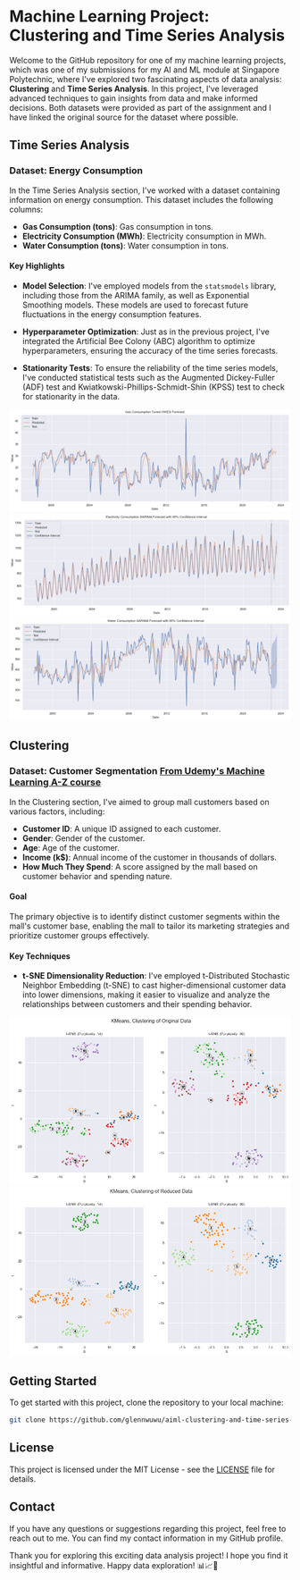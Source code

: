 # Machine Learning Project: Clustering and Time Series Analysis

Welcome to the GitHub repository for one of my machine learning projects, which was one of my submissions for my AI and ML module at Singapore Polytechnic, where I've explored two fascinating aspects of data analysis: **Clustering** and **Time Series Analysis**. In this project, I've leveraged advanced techniques to gain insights from data and make informed decisions. Both datasets were provided as part of the assignment and I have linked the original source for the dataset where possible.

## Time Series Analysis

### Dataset: Energy Consumption

In the Time Series Analysis section, I've worked with a dataset containing information on energy consumption. This dataset includes the following columns:

- **Gas Consumption (tons)**: Gas consumption in tons.
- **Electricity Consumption (MWh)**: Electricity consumption in MWh.
- **Water Consumption (tons)**: Water consumption in tons.

#### Key Highlights

- **Model Selection**: I've employed models from the `statsmodels` library, including those from the ARIMA family, as well as Exponential Smoothing models. These models are used to forecast future fluctuations in the energy consumption features.

- **Hyperparameter Optimization**: Just as in the previous project, I've integrated the Artificial Bee Colony (ABC) algorithm to optimize hyperparameters, ensuring the accuracy of the time series forecasts.

- **Stationarity Tests**: To ensure the reliability of the time series models, I've conducted statistical tests such as the Augmented Dickey-Fuller (ADF) test and Kwiatkowski-Phillips-Schmidt-Shin (KPSS) test to check for stationarity in the data.


![](images/gas-consumption-tuned-hwes.png)
![](images/electricity-consumption-sarima.png)
![](images/water-consumption-sarima.png)

## Clustering

### Dataset: Customer Segmentation [From Udemy's Machine Learning A-Z course](https://github.com/SteffiPeTaffy/machineLearningAZ/blob/master/Machine%20Learning%20A-Z%20Template%20Folder/Part%204%20-%20Clustering/Section%2025%20-%20Hierarchical%20Clustering/Mall_Customers.csv)

In the Clustering section, I've aimed to group mall customers based on various factors, including:

- **Customer ID**: A unique ID assigned to each customer.
- **Gender**: Gender of the customer.
- **Age**: Age of the customer.
- **Income (k$)**: Annual income of the customer in thousands of dollars.
- **How Much They Spend**: A score assigned by the mall based on customer behavior and spending nature.

#### Goal

The primary objective is to identify distinct customer segments within the mall's customer base, enabling the mall to tailor its marketing strategies and prioritize customer groups effectively.

#### Key Techniques

- **t-SNE Dimensionality Reduction**: I've employed t-Distributed Stochastic Neighbor Embedding (t-SNE) to cast higher-dimensional customer data into lower dimensions, making it easier to visualize and analyze the relationships between customers and their spending behavior.

![](images/kmeans-clustering-original-data.png)
![](images/kmeans-clustering-pca-data.png)

## Getting Started

To get started with this project, clone the repository to your local machine:

   ```bash
   git clone https://github.com/glennwuwu/aiml-clustering-and-time-series-analysis.git
   ```

## License

This project is licensed under the MIT License - see the [LICENSE](LICENSE) file for details.

## Contact

If you have any questions or suggestions regarding this project, feel free to reach out to me. You can find my contact information in my GitHub profile.

Thank you for exploring this exciting data analysis project! I hope you find it insightful and informative. Happy data exploration! 📊📈🧮
